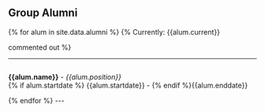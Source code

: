 
## Group Alumni


{% for alum in site.data.alumni %}
{% Currently: {{alum.current}} </p> commented out %}
<hr>
<div id = "{{alum.name}}" style="padding-top: 60px; margin-top: -60px;">
<p><strong>{{alum.name}}</strong> - <em>{{alum.position}}</em><br>
{% if alum.startdate %} {{alum.startdate}} - {% endif %}{{alum.enddate}} <br>

</div> {% endfor %}
---
